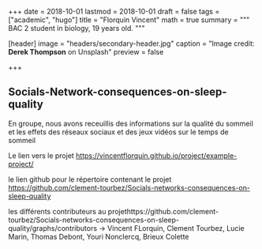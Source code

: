 +++
date = 2018-10-01
lastmod = 2018-10-01
draft = false
tags = ["academic", "hugo"]
title = "Florquin Vincent"
math = true
summary = """ 
BAC 2 student in biology, 19 years old.
"""

[header]
image = "headers/secondary-header.jpg"
caption = "Image credit: **Derek Thompson** on Unsplash"
preview = false

+++


## Socials-Network-consequences-on-sleep-quality
En groupe, nous avons receuillis des informations sur la qualité du sommeil et les effets des réseaux sociaux et des jeux vidéos sur le temps de sommeil


Le lien vers le projet
https://vincentflorquin.github.io/project/example-project/

le lien github pour le répertoire contenant le projet
https://github.com/clement-tourbez/Socials-networks-consequences-on-sleep-quality

les différents contributeurs au projethttps://github.com/clement-tourbez/Socials-networks-consequences-on-sleep-quality/graphs/contributors
-> Vincent FLorquin, Clement Tourbez, Lucie Marin, Thomas Debont, Youri Nonclercq, Brieux Colette
